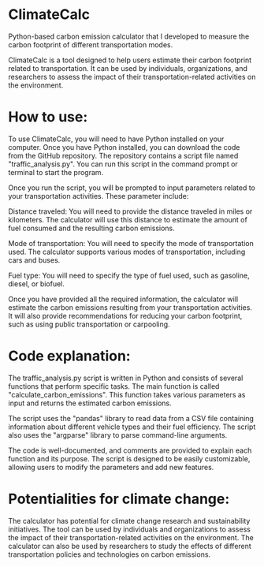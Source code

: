 # ClimateCalc
Python-based carbon emission calculator that I developed to measure the carbon footprint of different transportation modes.

ClimateCalc is a tool designed to help users estimate their carbon footprint related to transportation. It can be used by individuals, organizations, and researchers to assess the impact of their transportation-related activities on the environment. 

# How to use:

To use ClimateCalc, you will need to have Python installed on your computer. Once you have Python installed, you can download the code from the GitHub repository. The repository contains a script file named "traffic_analysis.py". You can run this script in the command prompt or terminal to start the program.

Once you run the script, you will be prompted to input parameters related to your transportation activities. These parameter include:

Distance traveled: You will need to provide the distance traveled in miles or kilometers. The calculator will use this distance to estimate the amount of fuel consumed and the resulting carbon emissions.

Mode of transportation: You will need to specify the mode of transportation used. The calculator supports various modes of transportation, including cars and buses.

Fuel type: You will need to specify the type of fuel used, such as gasoline, diesel, or biofuel.

Once you have provided all the required information, the calculator will estimate the carbon emissions resulting from your transportation activities. It will also provide recommendations for reducing your carbon footprint, such as using public transportation or carpooling.

# Code explanation:

The traffic_analysis.py script is written in Python and consists of several functions that perform specific tasks. The main function is called "calculate_carbon_emissions". This function takes various parameters as input and returns the estimated carbon emissions.

The script uses the "pandas" library to read data from a CSV file containing information about different vehicle types and their fuel efficiency. The script also uses the "argparse" library to parse command-line arguments.

The code is well-documented, and comments are provided to explain each function and its purpose. The script is designed to be easily customizable, allowing users to modify the parameters and add new features.

# Potentialities for climate change:

The calculator has potential for climate change research and sustainability initiatives. The tool can be used by individuals and organizations to assess the impact of their transportation-related activities on the environment. The calculator can also be used by researchers to study the effects of different transportation policies and technologies on carbon emissions.
